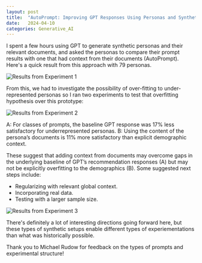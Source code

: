 ```yaml
---
layout: post
title:  "AutoPrompt: Improving GPT Responses Using Personas and Synthetic Documents"
date:   2024-04-10 
categories: Generative_AI 
---
```


I spent a few hours using GPT to generate synthetic personas and their relevant documents, and asked the personas to compare their prompt results with one that had context from their documents (AutoPrompt). Here's a quick result from this approach with 79 personas.

![Results from Experiment 1](assets/NLP4.svg)

From this, we had to investigate the possibility of over-fitting to under-represented personas so I ran two experiments to test that overfitting hypothesis over this prototype: 

![Results from Experiment 2](assets/NLP5.svg)

A: For classes of prompts, the baseline GPT response was 17% less satisfactory for underrepresented personas.
B: Using the content of the persona’s documents is 11% more satisfactory than explicit demographic context.

These suggest that adding context from documents may overcome gaps in the underlying baseline of GPT’s recommendation responses (A) but may not be explicitly overfitting to the demographics (B). Some suggested next steps include:
- Regularizing with relevant global context.
- Incorporating real data.
- Testing with a larger sample size.

![Results from Experiment 3](assets/NLP6.svg)

There's definitely a lot of interesting directions going forward here, but these types of synthetic setups enable different types of experiementations than what was historically possible. 

Thank you to Michael Rudow for feedback on the types of prompts and experimental structure!



